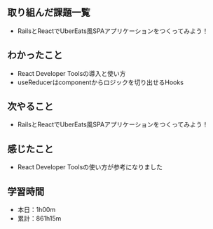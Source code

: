 ## 取り組んだ課題一覧
- RailsとReactでUberEats風SPAアプリケーションをつくってみよう！
## わかったこと
- React Developer Toolsの導入と使い方
- useReducerはcomponentからロジックを切り出せるHooks
## 次やること
- RailsとReactでUberEats風SPAアプリケーションをつくってみよう！
## 感じたこと
- React Developer Toolsの使い方が参考になりました
## 学習時間
- 本日：1h00m
- 累計：861h15m
